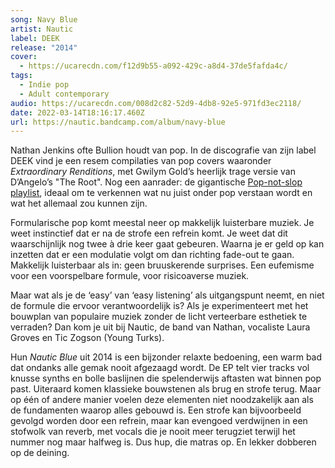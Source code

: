 ```yaml
---
song: Navy Blue
artist: Nautic
label: DEEK
release: "2014"
cover:
  - https://ucarecdn.com/f12d9b55-a092-429c-a8d4-37de5fafda4c/
tags:
  - Indie pop
  - Adult contemporary
audio: https://ucarecdn.com/008d2c82-52d9-4db8-92e5-971fd3ec2118/
date: 2022-03-14T18:16:17.460Z
url: https://nautic.bandcamp.com/album/navy-blue
---
```

Nathan Jenkins ofte Bullion houdt van pop. In de discografie van zijn label DEEK vind je een resem compilaties van pop covers waaronder *Extraordinary Renditions*, met Gwilym Gold’s heerlijk trage versie van D’Angelo’s "The Root". Nog een aanrader: de gigantische [Pop-not-slop playlist](http://www.deekrecordings.co.uk/pop-not-slop/), ideaal om te verkennen wat nu juist onder pop verstaan wordt en wat het allemaal zou kunnen zijn. 

Formularische pop komt meestal neer op makkelijk luisterbare muziek. Je weet instinctief dat er na de strofe een refrein komt. Je weet dat dit waarschijnlijk nog twee à drie keer gaat gebeuren. Waarna je er geld op kan inzetten dat er een modulatie volgt om dan richting fade-out te gaan. Makkelijk luisterbaar als in: geen bruuskerende surprises. Een eufemisme voor een voorspelbare formule, voor risicoaverse muziek. 

Maar wat als je de ‘easy’ van ‘easy listening’ als uitgangspunt neemt, en niet de formule die ervoor verantwoordelijk is? Als je experimenteert met het bouwplan van populaire muziek zonder de licht verteerbare esthetiek te verraden? Dan kom je uit bij Nautic, de band van Nathan, vocaliste Laura Groves en Tic Zogson (Young Turks). 

Hun *Nautic Blue* uit 2014 is een bijzonder relaxte bedoening, een warm bad dat ondanks alle gemak nooit afgezaagd wordt. De EP telt vier tracks vol knusse synths en bolle baslijnen die spelenderwijs aftasten wat binnen pop past. Uiteraard komen klassieke bouwstenen als brug en strofe terug. Maar op één of andere manier voelen deze elementen niet noodzakelijk aan als de fundamenten waarop alles gebouwd is. Een strofe kan bijvoorbeeld gevolgd worden door een refrein, maar kan evengoed verdwijnen in een stofwolk van reverb, met vocals die je nooit meer terugziet terwijl het nummer nog maar halfweg is. Dus hup, die matras op. En lekker dobberen op de deining.